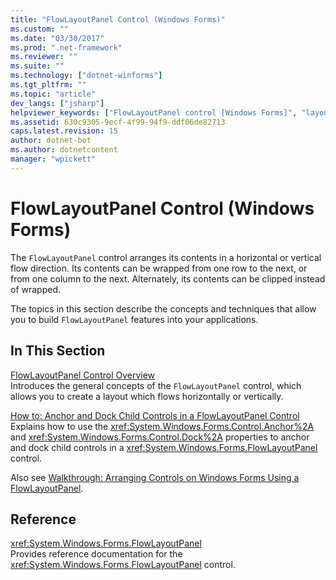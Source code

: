 ```yaml
---
title: "FlowLayoutPanel Control (Windows Forms)"
ms.custom: ""
ms.date: "03/30/2017"
ms.prod: ".net-framework"
ms.reviewer: ""
ms.suite: ""
ms.technology: ["dotnet-winforms"]
ms.tgt_pltfrm: ""
ms.topic: "article"
dev_langs: ["jsharp"]
helpviewer_keywords: ["FlowLayoutPanel control [Windows Forms]", "layout [Windows Forms]", "Windows Forms, arranging contents"]
ms.assetid: 630c9305-9ecf-4f99-94f9-ddf06de82713
caps.latest.revision: 15
author: dotnet-bot
ms.author: dotnetcontent
manager: "wpickett"
---
```

# FlowLayoutPanel Control (Windows Forms)
The `FlowLayoutPanel` control arranges its contents in a horizontal or vertical flow direction. Its contents can be wrapped from one row to the next, or from one column to the next. Alternately, its contents can be clipped instead of wrapped.  
  
 The topics in this section describe the concepts and techniques that allow you to build `FlowLayoutPanel` features into your applications.  
  
## In This Section  
 [FlowLayoutPanel Control Overview](../../../../docs/framework/winforms/controls/flowlayoutpanel-control-overview.md)  
 Introduces the general concepts of the `FlowLayoutPanel` control, which allows you to create a layout which flows horizontally or vertically.  
  
 [How to: Anchor and Dock Child Controls in a FlowLayoutPanel Control](../../../../docs/framework/winforms/controls/how-to-anchor-and-dock-child-controls-in-a-flowlayoutpanel-control.md)  
 Explains how to use the <xref:System.Windows.Forms.Control.Anchor%2A> and <xref:System.Windows.Forms.Control.Dock%2A> properties to anchor and dock child controls in a <xref:System.Windows.Forms.FlowLayoutPanel> control.  
  
 Also see [Walkthrough: Arranging Controls on Windows Forms Using a FlowLayoutPanel](http://msdn.microsoft.com/library/z9w7ek2f\(v=vs.110\)).  
  
## Reference  
 <xref:System.Windows.Forms.FlowLayoutPanel>  
 Provides reference documentation for the <xref:System.Windows.Forms.FlowLayoutPanel> control.
